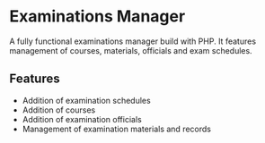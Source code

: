 # Examinations Manager
A fully functional examinations manager build with PHP. It features management of courses, materials, officials and exam schedules.

## Features
- Addition of examination schedules
- Addition of courses
- Addition of examination officials
- Management of examination materials and records
